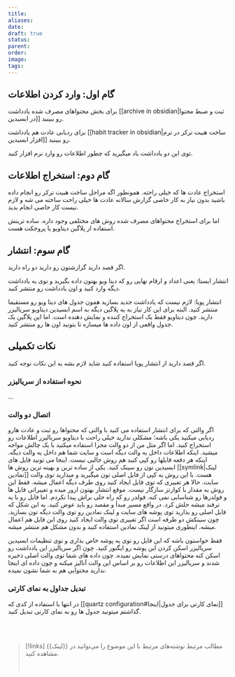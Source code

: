 ```yaml
---
title: 
aliases: 
date: 
draft: true
status: 
parent: 
order: 
image: 
tags:
---
```


## گام اول: وارد کردن اطلاعات

برای بخش محتواهای مصرف شده یادداشت [[archive in obsidian|ثبت و ضبط محتوا در ابسیدین]] رو ببینید.

برای ردیابی عادت هم یادداشت [[habit tracker in obsidian|ساخت هبیت ترکر در نرم افزار ابسیدین]] رو ببینید.

توی این دو یادداشت یاد میگیرید که چطور اطلاعات رو وارد نرم افزار کنید.

## گام دوم: استخراج اطلاعات
استخراج عادت ها که خیلی راحته. همونطور اگه مراحل ساخت هبیت ترکر رو انجام داده باشید بدون نیاز به کار خاصی گزارش سالانه عادت ها خیلی راحت ساخته می شه و لازم نیست کار خاصی انجام بدید.

اما برای استخراج محتواهای مصرف شده روش های مختلفی وجود داره. ساده ترینش استفاده از پلاگین دیتاویو یا پروجکت هست.

## گام سوم: انتشار
اگر قصد دارید گزارشتون رو دارید دو راه دارید.

انتشار ایستا: یعنی اعداد و ارقام نهایی رو که دیتا ویو بهتون داده بگیرید و توی یه یادداشت دیگه وارد کنید و اون یادداشت رو منتشر کنید.

انتشار پویا: لازم نیست که یادداشت جدید بسازید همون جدول های دیتا ویو رو مستقیما منتشر کنید. البته برای این کار نیاز به یه پلاگین دیگه به اسم ابسیدین دیتاویو سریالیزر دارید. چون دیتاویو فقط یک استخراج کننده و نمایش دهنده است. اما این پلاگین یک جدول واقعی از اون داده ها میسازه تا بتونید اون ها رو منتشر کنید.
## نکات تکمیلی
اگر قصد دارید از انتشار پویا استفاده کنید شاید لازم بشه به این نکات توجه کنید.
### نحوه استفاده از سریالیزر
...


### اتصال دو والت
اگر والتی که برای انتشار استفاده می کنید با والتی که محتواها رو ثبت و عادت هارو ردیابی میکنید یکی باشه؛ مشکلی ندارید خیلی راحت با دیتاویو سریالیزر اطلاعات رو استخراج کنید.
اما اگر مثل من از دو والت مجزا استفاده میکنید با یک چالش مواجه میشید. اینکه اطلاعات داخل یه والت دیگه است و سایت شما هم داخل یه والت دیگه. اینکه هر دفعه فایلها رو کپی کنید هم روش جالبی نیست.
اینجا می تونید فایل های ابسیدین تون رو سینک کنید. یکی از ساده ترین و بهینه ترین روش ها [[symlink|لینک نمادین]] هست. با این روش یه کپی از فایل اصلی تون میگیرید و میذارید توی والت سایت. حالا هر تغییری که توی فایل ایجاد کنید روی طرف دیگه اعمال میشه.
فقط این روش یه مقدار با کوارتز سازگار نیست. موقع انتشار بهتون ارور میده و تغییراتی فایل ها و فولدرها رو شناسایی نمی کنه. فولدر رو که راه حلی براش پیدا نکردم. اما فایل رو با یه ترفند میشه حلش کرد. در واقع مسیر مبدأ و مقصد رو باید عوض کنید. به این شکل که فایل اصلی رو بذارید توی پوشه های سایت و لینک نمادین رو توی والت دیگه تون بسازید. چون سینکش دو طرفه است اگر تغییری توی والت ایجاد کنید روی این فایل هم اعمال میشه. اینطوری میتونید از لینک نمادین استفاده کنید و بدون مشکل هم منتشر میشه. 

فقط حواستون باشه که این فایل رو توی یه پوشه خاص بذاری و توی تنظیمات ابسیدین سریالیزر اسکن کردن این پوشه رو ایگنور کنید. چون اگر سریالیزر این یادداشت رو اسکن کنه محتواهای درستی نمایش نمیده. چون داده های شما توی والت اصلی ذخیره شدند و سریالیزر این اطلاعات رو بر اساس این والت آنالیز میکنه و چون داده ای اینجا ندارید محتوایی هم به شما نشون نمیده.

### تبدیل جداول به نمای کارتی
در انتها با استفاده از کدی که [[quartz configuration#نمای کارتی برای جدول‌|اینجا]] گذاشتم میتونید جدول ها رو به نمای کارتی تبدیل کنید.










<br/><br/>

> [!links] مطالب مرتبط
> نوشته‌های مرتبط با این موضوع را می‌توانید در {{لینک}} مشاهده کنید.
> 
> <br/>
